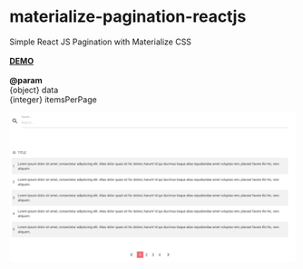 # materialize-pagination-reactjs
Simple React JS Pagination with Materialize CSS <br/><br/>
<b><a href="https://jsfiddle.net/artgoce/hj37tsLz/2/">DEMO</a></b><br/><br/>
<b>@param</b> <br/>
{object} data<br/>
{integer} itemsPerPage<br/>

<p align="center">
  <img src="./screenshot.png"/>
</p>

